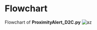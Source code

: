 # Flowchart
Flowchart of **ProximityAlert_D2C.py**
![az](https://user-images.githubusercontent.com/59735375/120607552-e8bb4b00-c46d-11eb-9f4b-14185468a4ae.png)
